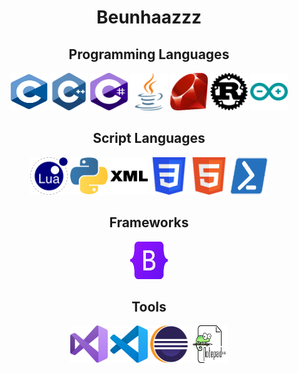 <h1 align="center">Beunhaazzz</h1>
<h2 align="center">Programming Languages</h2>
<p align="center">
    <a><img src="https://github.com/Beunhaazzz/Beunhaazzz/blob/main/Images/c.svg" alt="C++" width="60" height="60"/></a>
    <a><img src="https://github.com/Beunhaazzz/Beunhaazzz/blob/main/Images/cpp.svg" alt="C" width="60" height="60"/></a>
    <a><img src="https://github.com/Beunhaazzz/Beunhaazzz/blob/main/Images/c-sharp.svg" alt="C#" width="60" height="60"/></a>
    <a><img src="https://github.com/Beunhaazzz/Beunhaazzz/blob/main/Images/java.svg" alt="java" width="60" height="60"/></a>
    <a><img src="https://github.com/Beunhaazzz/Beunhaazzz/blob/main/Images/ruby.svg" alt="Ruby" width="60" height="60"/></a>
    <a><img src="https://github.com/Beunhaazzz/Beunhaazzz/blob/main/Images/rust.svg" alt="Rust" width="60" height="60"/></a>
    <a><img src="https://github.com/Beunhaazzz/Beunhaazzz/blob/main/Images/arduino.svg" alt="Arduino" width="60" height="60"/></a>
</p>
<h2 align="center">Script Languages</h2>
<p align="center">
    <a><img src="https://github.com/Beunhaazzz/Beunhaazzz/blob/main/Images/lua.svg" alt="Lua" width="60" height="60"/></a>
    <a><img src="https://github.com/Beunhaazzz/Beunhaazzz/blob/main/Images/python.svg" alt="Python" width="60" height="60"/></a>
    <a><img src="https://github.com/Beunhaazzz/Beunhaazzz/blob/main/Images/xml.svg" alt="Xml" width="60" height="60"/></a>
    <a><img src="https://github.com/Beunhaazzz/Beunhaazzz/blob/main/Images/css.svg" alt="Css" width="60" height="60"/></a>
    <a><img src="https://github.com/Beunhaazzz/Beunhaazzz/blob/main/Images/html5.svg" alt="Html5" width="60" height="60"/></a>
    <a><img src="https://github.com/Beunhaazzz/Beunhaazzz/blob/main/Images/powershell.svg" alt="PowerShell" width="60" height="60"/></a>
</p>
<h2 align="center">Frameworks</h2>
<p align="center">
    <a><img src="https://github.com/Beunhaazzz/Beunhaazzz/blob/main/Images/bootstrap.svg" alt="Bootstrap" width="60" height="60" /></a>
</p>
<h2 align="center">Tools</h2>
<p align="center">
    <a><img src="https://github.com/Beunhaazzz/Beunhaazzz/blob/main/Images/VisualStudio.svg" alt="VisualStudio" width="60" height="60" /></a>
    <a><img src="https://github.com/Beunhaazzz/Beunhaazzz/blob/main/Images/VisualStudioCode.svg" alt="VisualStudioCode" width="60" height="60" /></a>
    <a><img src="https://github.com/Beunhaazzz/Beunhaazzz/blob/main/Images/eclipse.svg" alt="Eclipse" width="60" height="60" /></a>
    <a><img src="https://github.com/Beunhaazzz/Beunhaazzz/blob/main/Images/Notepad.svg" alt="Notepad" width="60" height="60" /></a>
</p>
